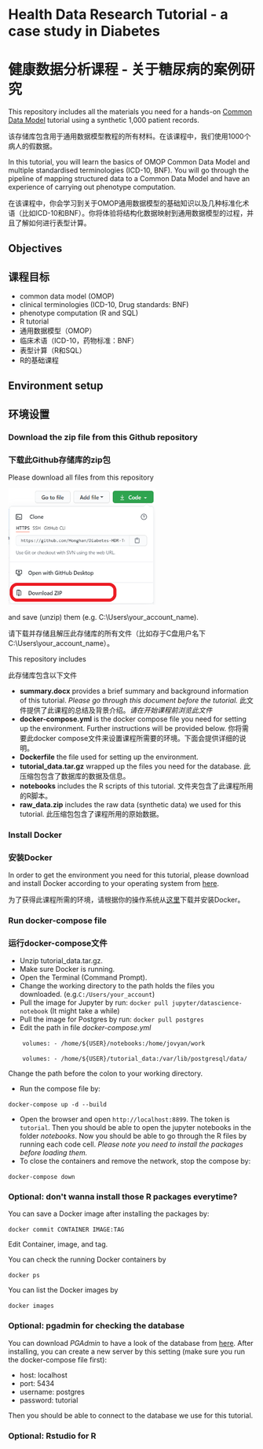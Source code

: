 # Health Data Research Tutorial - a case study in Diabetes
# 健康数据分析课程 - 关于糖尿病的案例研究
This repository includes all the materials you need for a hands-on [Common Data Model](https://www.ohdsi.org/data-standardization/the-common-data-model/) tutorial using a synthetic 1,000 patient records.

该存储库包含用于通用数据模型教程的所有材料。在该课程中，我们使用1000个病人的假数据。

In this tutorial, you will learn the basics of OMOP Common Data Model and multiple standardised terminologies (ICD-10, BNF). You will go through the pipeline of mapping structured data to a Common Data Model and have an experience of carrying out phenotype computation.

在该课程中，你会学习到关于OMOP通用数据模型的基础知识以及几种标准化术语（比如ICD-10和BNF）。你将体验将结构化数据映射到通用数据模型的过程，并且了解如何进行表型计算。

## Objectives
## 课程目标
- common data model (OMOP)
- clinical terminologies (ICD-10, Drug standards: BNF)
- phenotype computation (R and SQL)
- R tutorial
- 通用数据模型（OMOP）
- 临床术语（ICD-10，药物标准：BNF）
- 表型计算（R和SQL）
- R的基础课程

## Environment setup
## 环境设置
### Download the zip file from this Github repository
### 下载此Github存储库的zip包
Please download all files from this repository

<img src = "pics/fig1_download.PNG" width = 300>



and save (unzip) them (e.g. C:\Users\your_account_name).

请下载并存储且解压此存储库的所有文件（比如存于C盘用户名下C:\Users\your_account_name）。

This repository includes

此存储库包含以下文件

- **summary.docx** provides a brief summary and background information of this tutorial. *Please go through this document before the tutorial.*
此文件提供了此课程的总结及背景介绍。*请在开始课程前浏览此文件*
- **docker-compose.yml** is the docker compose file you need for setting up the environment. Further instructions will be provided below.
你将需要此docker compose文件来设置课程所需要的环境。下面会提供详细的说明。
- **Dockerfile** the file used for setting up the environment.
- **tutorial_data.tar.gz** wrapped up the files you need for the database.
此压缩包包含了数据库的数据及信息。
- **notebooks** includes the R scripts of this tutorial.
文件夹包含了此课程所用的R脚本。
- **raw_data.zip** includes the raw data (synthetic data) we used for this tutorial.
此压缩包包含了课程所用的原始数据。

### Install Docker
### 安装Docker
In order to get the environment you need for this tutorial, please download and install Docker according to your operating system from [here](https://docs.docker.com/get-docker/).

为了获得此课程所需的环境，请根据你的操作系统从[这里](https://docs.docker.com/get-docker/)下载并安装Docker。

### Run docker-compose file
### 运行docker-compose文件
- Unzip tutorial_data.tar.gz.
- Make sure Docker is running.
- Open the Terminal (Command Prompt).
- Change the working directory to the path holds the files you downloaded. (e.g.`C:/Users/your_account`)
- Pull the image for Jupyter by run: `docker pull jupyter/datascience-notebook` (It might take a while)
- Pull the image for Postgres by run: `docker pull postgres`
- Edit the path in file *docker-compose.yml*

`    volumes:
     - /home/${USER}/notebooks:/home/jovyan/work`

`    volumes:
     - /home/${USER}/tutorial_data:/var/lib/postgresql/data/`

Change the path before the colon to your working directory.
- Run the compose file by:

`docker-compose up -d --build`
- Open the browser and open `http://localhost:8899`. The token is `tutorial`. Then you should be able to open the jupyter notebooks in the folder *notebooks*.
Now you should be able to go through the R files by running each code cell. *Please note you need to install the packages before loading them.*
- To close the containers and remove the network, stop the compose by:

`docker-compose down`

### Optional: don't wanna install those R packages everytime?
You can save a Docker image after installing the packages by:

`docker commit CONTAINER IMAGE:TAG`

Edit Container, image, and tag.

You can check the running Docker containers by

`docker ps`

You can list the Docker images by

`docker images`

### Optional: pgadmin for checking the database
You can download *PGAdmin* to have a look of the database from [here](https://www.pgadmin.org/download/). After installing, you can create a new server by this setting (make sure you run the docker-compose file first):
- host: localhost
- port: 5434
- username: postgres
- password: tutorial

Then you should be able to connect to the database we use for this tutorial.

### Optional: Rstudio for R
